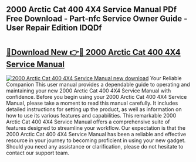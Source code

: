 ## 2000 Arctic Cat 400 4X4 Service Manual PDf Free Download - Part-nfc Service Owner Guide - User Repair Edition IDQDf

# <h2><a href="http://bc369.oget.top/?id=2000+Arctic+Cat+400+4X4+Service+Manual">🔗Download New 👉🔴 2000 Arctic Cat 400 4X4 Service Manual</a></h2>

[![2000 Arctic Cat 400 4X4 Service Manual new download](https://i.imgur.com/5g1atiW.png)](http://bc369.oget.top/?id=2000+Arctic+Cat+400+4X4+Service+Manual)
Your Reliable Companion This user manual provides a dependable guide to operating and maintaining your new 2000 Arctic Cat 400 4X4 Service Manual with confidence. Before you begin using your 2000 Arctic Cat 400 4X4 Service Manual, please take a moment to read this manual carefully. It includes detailed instructions for setting up the product, as well as information on how to use its various features and capabilities. This remarkable 2000 Arctic Cat 400 4X4 Service Manual offers a comprehensive suite of features designed to streamline your workflow. Our expectation is that the 2000 Arctic Cat 400 4X4 Service Manual has been a reliable and effective resource in your journey to becoming proficient in using your new gadget. Should you need any assistance or clarification, please do not hesitate to contact our support team.
